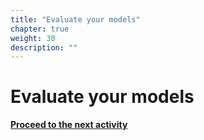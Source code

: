 ```yaml
---
title: "Evaluate your models"
chapter: true
weight: 30
description: ""
---
```


# Evaluate your models







**[Proceed to the next activity](../cleanup/)**
